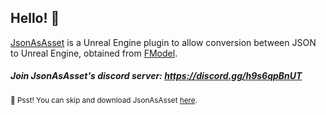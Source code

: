 ## Hello! 👋

[JsonAsAsset](https://github.com/JsonAsAsset/JsonAsAsset) is a Unreal Engine plugin to allow conversion between JSON to Unreal Engine, obtained from [FModel](https://fmodel.app).

##### Join JsonAsAsset's discord server: https://discord.gg/h9s6qpBnUT

<sub>🤫 Psst! You can skip and download JsonAsAsset [here](https://github.com/JsonAsAsset/JsonAsAsset/releases).</sub>
